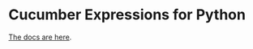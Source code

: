 # Cucumber Expressions for Python

[The docs are here](https://github.com/cucumber/cucumber-expressions#readme).
